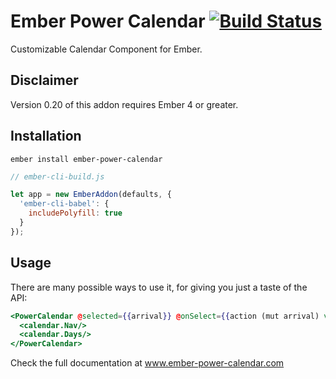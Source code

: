 # Ember Power Calendar [![Build Status](https://travis-ci.org/cibernox/ember-power-calendar.svg?branch=master)](https://travis-ci.org/cibernox/ember-power-calendar)

Customizable Calendar Component for Ember.

## Disclaimer

Version 0.20 of this addon requires Ember 4 or greater.

## Installation

`ember install ember-power-calendar`

```js
// ember-cli-build.js

let app = new EmberAddon(defaults, {
  'ember-cli-babel': {
    includePolyfill: true
  }
});
```

## Usage

There are many possible ways to use it, for giving you just a taste of the API:

```hbs
<PowerCalendar @selected={{arrival}} @onSelect={{action (mut arrival) value="date"}} as |calendar|>
  <calendar.Nav/>
  <calendar.Days/>
</PowerCalendar>
```

Check the full documentation at www.ember-power-calendar.com

